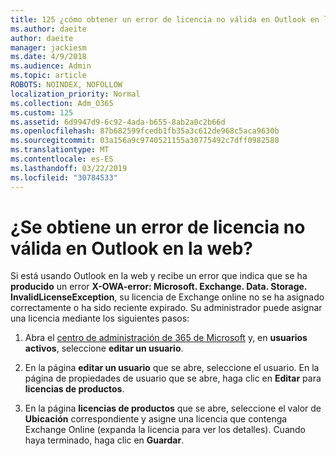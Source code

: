```yaml
---
title: 125 ¿cómo obtener un error de licencia no válida en Outlook en la web?
ms.author: daeite
author: daeite
manager: jackiesm
ms.date: 4/9/2018
ms.audience: Admin
ms.topic: article
ROBOTS: NOINDEX, NOFOLLOW
localization_priority: Normal
ms.collection: Adm_O365
ms.custom: 125
ms.assetid: 6d9947d9-6c92-4ada-b655-8ab2a0c2b66d
ms.openlocfilehash: 87b682599fcedb1fb35a3c612de968c5aca9630b
ms.sourcegitcommit: 03a156a9c9740521155a30775492c7dff0982588
ms.translationtype: MT
ms.contentlocale: es-ES
ms.lasthandoff: 03/22/2019
ms.locfileid: "30784533"
---
```

# <a name="getting-an-invalid-license-error-in-outlook-on-the-web"></a>¿Se obtiene un error de licencia no válida en Outlook en la web?

Si está usando Outlook en la web y recibe un error que indica que se ha **producido** un error **X-OWA-error: Microsoft. Exchange. Data. Storage. InvalidLicenseException**, su licencia de Exchange online no se ha asignado correctamente o ha sido reciente expirado. Su administrador puede asignar una licencia mediante los siguientes pasos:
  
1. Abra el [centro de administración de 365 de Microsoft](https://portal.office.com/adminportal/home#/homepage) y, en **usuarios activos**, seleccione **editar un usuario**.
    
2. En la página **editar un usuario** que se abre, seleccione el usuario. En la página de propiedades de usuario que se abre, haga clic en **Editar** para **licencias de productos**.
    
3. En la página **licencias de productos** que se abre, seleccione el valor de **Ubicación** correspondiente y asigne una licencia que contenga Exchange Online (expanda la licencia para ver los detalles). Cuando haya terminado, haga clic en **Guardar**.
    

